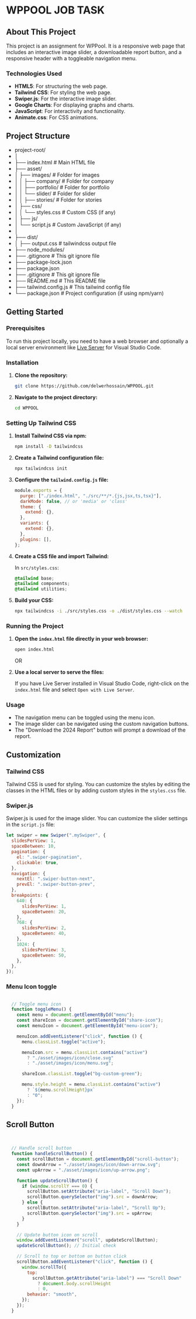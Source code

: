 # WPPOOL JOB TASK

## About This Project

This project is an assignment for WPPool. It is a responsive web page that includes an interactive image slider, a downloadable report button, and a responsive header with a toggleable navigation menu.

### Technologies Used

- **HTML5**: For structuring the web page.
- **Tailwind CSS**: For styling the web page.
- **Swiper.js**: For the interactive image slider.
- **Google Charts**: For displaying graphs and charts.
- **JavaScript**: For interactivity and functionality.
- **Animate.css**: For CSS animations.

## Project Structure

- project-root/
- │
- ├── index.html # Main HTML file
- ├── asset/
- │ ├── images/ # Folder for images
- │ │ ├── company/ # Folder for company
- │ │ ├── portfolio/ # Folder for portfolio
- │ │ └── slider/ # Folder for slider
- │ │ ├── stories/ # Folder for stories
- │ ├── css/
- │ │ └── styles.css # Custom CSS (if any)
- │ ├── js/
- │ └── script.js # Custom JavaScript (if any)
- │
- ├── dist/
- │ ├── output.css # tailwindcss output file
- ├── node_modules/
- ├── .gitignore # This git ignore file
- ├── package-lock.json
- ├── package.json
- ├── .gitignore # This git ignore file
- ├── README.md # This README file
- ├── tailwind.config.js # This tailwind config file
- └── package.json # Project configuration (if using npm/yarn)

## Getting Started

### Prerequisites

To run this project locally, you need to have a web browser and optionally a local server environment like [Live Server](https://marketplace.visualstudio.com/items?itemName=ritwickdey.LiveServer) for Visual Studio Code.

### Installation

1. **Clone the repository:**
   ```sh
   git clone https://github.com/delwerhossain/WPPOOL.git
   ```
2. **Navigate to the project directory:**
   ```sh
   cd WPPOOL
   ```

### Setting Up Tailwind CSS

1. **Install Tailwind CSS via npm:**
   ```sh
   npm install -D tailwindcss
   ```
2. **Create a Tailwind configuration file:**
   ```sh
   npx tailwindcss init
   ```
3. **Configure the `tailwind.config.js` file:**
   ```js
   module.exports = {
     purge: ["./index.html", "./src/**/*.{js,jsx,ts,tsx}"],
     darkMode: false, // or 'media' or 'class'
     theme: {
       extend: {},
     },
     variants: {
       extend: {},
     },
     plugins: [],
   };
   ```
4. **Create a CSS file and import Tailwind:**

   In `src/styles.css`:

   ```css
   @tailwind base;
   @tailwind components;
   @tailwind utilities;
   ```

5. **Build your CSS:**
   ```sh
   npx tailwindcss -i ./src/styles.css -o ./dist/styles.css --watch
   ```

### Running the Project

1. **Open the `index.html` file directly in your web browser:**

   ```sh
   open index.html
   ```

   OR

2. **Use a local server to serve the files:**

   If you have Live Server installed in Visual Studio Code, right-click on the `index.html` file and select `Open with Live Server`.

### Usage

- The navigation menu can be toggled using the menu icon.
- The image slider can be navigated using the custom navigation buttons.
- The "Download the 2024 Report" button will prompt a download of the report.

## Customization

### Tailwind CSS

Tailwind CSS is used for styling. You can customize the styles by editing the classes in the HTML files or by adding custom styles in the `styles.css` file.

### Swiper.js

Swiper.js is used for the image slider. You can customize the slider settings in the `script.js` file:

```js
let swiper = new Swiper(".mySwiper", {
  slidesPerView: 1,
  spaceBetween: 10,
  pagination: {
    el: ".swiper-pagination",
    clickable: true,
  },
  navigation: {
    nextEl: ".swiper-button-next",
    prevEl: ".swiper-button-prev",
  },
  breakpoints: {
    640: {
      slidesPerView: 1,
      spaceBetween: 20,
    },
    768: {
      slidesPerView: 2,
      spaceBetween: 40,
    },
    1024: {
      slidesPerView: 3,
      spaceBetween: 50,
    },
  },
});
```

### Menu Icon toggle

```js

  // Toggle menu icon
  function toggleMenu() {
    const menu = document.getElementById("menu");
    const shareIcon = document.getElementById("share-icon");
    const menuIcon = document.getElementById("menu-icon");

    menuIcon.addEventListener("click", function () {
      menu.classList.toggle("active");

      menuIcon.src = menu.classList.contains("active")
        ? "./asset/images/icon/close.svg"
        : "./asset/images/icon/menu.svg";

      shareIcon.classList.toggle("bg-custom-green");

      menu.style.height = menu.classList.contains("active")
        ? `${menu.scrollHeight}px`
        : "0";
    });
  }
```

## Scroll Button

```js


  // Handle scroll button
  function handleScrollButton() {
    const scrollButton = document.getElementById("scroll-button");
    const downArrow = "./asset/images/icon/down-arrow.svg";
    const upArrow = "./asset/images/icon/up-arrow.png";

    function updateScrollButton() {
      if (window.scrollY === 0) {
        scrollButton.setAttribute("aria-label", "Scroll Down");
        scrollButton.querySelector("img").src = downArrow;
      } else {
        scrollButton.setAttribute("aria-label", "Scroll Up");
        scrollButton.querySelector("img").src = upArrow;
      }
    }

    // Update button icon on scroll
    window.addEventListener("scroll", updateScrollButton);
    updateScrollButton(); // Initial check

    // Scroll to top or bottom on button click
    scrollButton.addEventListener("click", function () {
      window.scrollTo({
        top:
          scrollButton.getAttribute("aria-label") === "Scroll Down"
            ? document.body.scrollHeight
            : 0,
        behavior: "smooth",
      });
    });
  }
```
